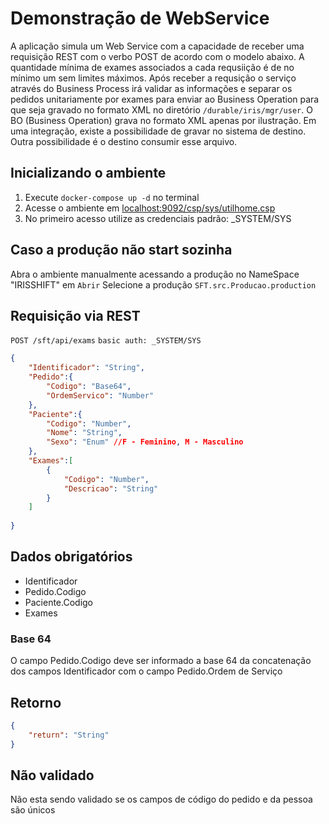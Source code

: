 # Demonstração de WebService

A aplicação simula um Web Service com a capacidade de receber uma requisição REST com o verbo POST de acordo com o modelo abaixo. A quantidade mínima de exames associados a cada requsiição é de no mínimo um sem limites máximos.
Após receber a requsição o serviço através do Business Process irá validar as informações e separar os pedidos unitariamente por exames para enviar ao Business Operation para que seja gravado no formato XML no diretório `/durable/iris/mgr/user`.
O BO (Business Operation) grava no formato XML apenas por ilustração. Em uma integração, existe a possibilidade de gravar no sistema de destino. Outra possibilidade é o destino consumir esse arquivo.
## Inicializando o ambiente
1. Execute `docker-compose up -d` no terminal
2. Acesse o ambiente em [localhost:9092/csp/sys/utilhome.csp](http://localhost:9092/csp/sys/utilhome.csp)
3. No primeiro acesso utilize as credenciais padrão: _SYSTEM/SYS

## Caso a produção não start sozinha
Abra o ambiente manualmente acessando a produção no NameSpace "IRISSHIFT" em ```Abrir``` Selecione a produção ```SFT.src.Producao.production```

## Requisição via REST
```POST /sft/api/exams```
```basic auth: _SYSTEM/SYS```
```json
{
    "Identificador": "String",
    "Pedido":{
        "Codigo": "Base64",
        "OrdemServico": "Number"
    },
    "Paciente":{
        "Codigo": "Number",
        "Nome": "String",
        "Sexo": "Enum" //F - Feminino, M - Masculino
    },
    "Exames":[
        {
            "Codigo": "Number",
            "Descricao": "String"
        }
    ]
    
}
```

## Dados obrigatórios
- Identificador
- Pedido.Codigo
- Paciente.Codigo
- Exames

### Base 64
O campo Pedido.Codigo deve ser informado a base 64 da concatenação dos campos Identificador com o campo Pedido.Ordem de Serviço

## Retorno
```json
{
    "return": "String"
}
```

## Não validado
Não esta sendo validado se os campos de código do pedido e da pessoa são únicos
